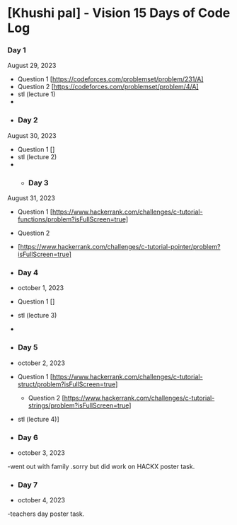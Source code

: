 # [Khushi pal] - Vision 15 Days of Code Log

### Day 1

August 29, 2023

- Question 1
  [https://codeforces.com/problemset/problem/231/A]
- Question 2
  [https://codeforces.com/problemset/problem/4/A]
- stl (lecture 1)
- 
- ### Day 2

August 30, 2023

- Question 1
  []
- stl (lecture 2)
- - ### Day 3

August 31, 2023

- Question 1
  [https://www.hackerrank.com/challenges/c-tutorial-functions/problem?isFullScreen=true]
- Question 2
-  [https://www.hackerrank.com/challenges/c-tutorial-pointer/problem?isFullScreen=true]

-    ### Day 4
-  october 1, 2023

- Question 1
  []
- stl (lecture 3)
- 
-  ### Day 5
-  october 2, 2023

- Question 1
  [https://www.hackerrank.com/challenges/c-tutorial-struct/problem?isFullScreen=true]
  - Question 2
  [https://www.hackerrank.com/challenges/c-tutorial-strings/problem?isFullScreen=true]
- stl (lecture 4)]
  
-  ### Day 6
-  october 3, 2023

-went out with family .sorry but did work on HACKX poster task.

-  ### Day 7
-  october 4, 2023

-teachers day poster task.
 

  
